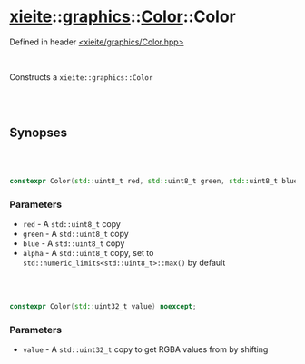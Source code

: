 # [xieite](../../xieite.md)::[graphics](../../graphics.md)::[Color](../Color.md)::Color
Defined in header [<xieite/graphics/Color.hpp>](../../../include/xieite/graphics/Color.hpp)

<br/>

Constructs a `xieite::graphics::Color`

<br/><br/>

## Synopses

<br/><br/>

```cpp
constexpr Color(std::uint8_t red, std::uint8_t green, std::uint8_t blue, std::uint8_t alpha = std::numeric_limits<std::uint8_t>::max()) noexcept;
```
### Parameters
- `red` - A `std::uint8_t` copy
- `green` - A `std::uint8_t` copy
- `blue` - A `std::uint8_t` copy
- `alpha` - A `std::uint8_t` copy, set to `std::numeric_limits<std::uint8_t>::max()` by default

<br/><br/>

```cpp
constexpr Color(std::uint32_t value) noexcept;
```
### Parameters
- `value` - A `std::uint32_t` copy to get RGBA values from by shifting
